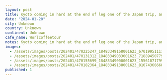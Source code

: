 ```yaml
---
layout: post
title: Kyoto coming in hard at the end of leg one of the Japan trip, another sneaky wine and coffee bar. #worlcoffeetour
date: "2024-01-20"
city: Unknown
country: Unknown
continent: Unknown
cafe_name: Worlcoffeetour
notes: Kyoto coming in hard at the end of leg one of the Japan trip, another sneaky wine and coffee bar. #worlcoffeetour
images:
  - /assets/images/posts/202401/470225247_18483349168001623_6701995111195171634_n_18104424835337873.jpg
  - /assets/images/posts/202401/470131312_18483349033001623_7188945077961481293_n_17988190124550585.jpg
  - /assets/images/posts/202401/470155699_18483349000001623_1556107179982667916_n_18017191001090019.jpg
  - /assets/images/posts/202401/470182364_18483349138001623_8107436666868151196_n_18052297420550332.jpg
published: 1
---
```

